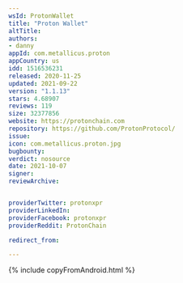 ```yaml
---
wsId: ProtonWallet
title: "Proton Wallet"
altTitle: 
authors:
- danny
appId: com.metallicus.proton
appCountry: us
idd: 1516536231
released: 2020-11-25
updated: 2021-09-22
version: "1.1.13"
stars: 4.68907
reviews: 119
size: 32377856
website: https://protonchain.com
repository: https://github.com/ProtonProtocol/
issue: 
icon: com.metallicus.proton.jpg
bugbounty: 
verdict: nosource
date: 2021-10-07
signer: 
reviewArchive:


providerTwitter: protonxpr
providerLinkedIn: 
providerFacebook: protonxpr
providerReddit: ProtonChain

redirect_from:

---
```


{% include copyFromAndroid.html %}
